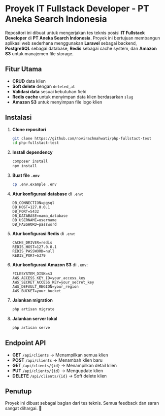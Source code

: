 # Proyek IT Fullstack Developer - PT Aneka Search Indonesia

Repositori ini dibuat untuk mengerjakan tes teknis posisi **IT Fullstack Developer** di **PT Aneka Search Indonesia**. Proyek ini bertujuan membangun aplikasi web sederhana menggunakan **Laravel** sebagai backend, **PostgreSQL** sebagai database, **Redis** sebagai cache system, dan **Amazon S3** untuk manajemen file storage.

## Fitur Utama

- **CRUD** data klien
- **Soft delete** dengan `deleted_at`
- **Validasi data** sesuai kebutuhan field
- **Redis cache** untuk menyimpan data klien berdasarkan `slug`
- **Amazon S3** untuk menyimpan file logo klien

## Instalasi

1. **Clone repositori**
   ```bash
   git clone https://github.com/novirachmahwati/php-fullstact-test
   cd php-fullstact-test
   ```

2. **Install dependency**
   ```bash
   composer install
   npm install
   ```

3. **Buat file `.env`**
   ```bash
   cp .env.example .env
   ```

4. **Atur konfigurasi database** di `.env`:
   ```env
   DB_CONNECTION=pgsql
   DB_HOST=127.0.0.1
   DB_PORT=5432
   DB_DATABASE=nama_database
   DB_USERNAME=username
   DB_PASSWORD=password
   ```

5. **Atur konfigurasi Redis** di `.env`:
   ```env
   CACHE_DRIVER=redis
   REDIS_HOST=127.0.0.1
   REDIS_PASSWORD=null
   REDIS_PORT=6379
   ```

6. **Atur konfigurasi Amazon S3** di `.env`:
   ```env
   FILESYSTEM_DISK=s3
   AWS_ACCESS_KEY_ID=your_access_key
   AWS_SECRET_ACCESS_KEY=your_secret_key
   AWS_DEFAULT_REGION=your_region
   AWS_BUCKET=your_bucket
   ```

7. **Jalankan migration**
   ```bash
   php artisan migrate
   ```

8. **Jalankan server lokal**
   ```bash
   php artisan serve
   ```

## Endpoint API

- **GET** `/api/clients` → Menampilkan semua klien
- **POST** `/api/clients` → Menambah klien baru
- **GET** `/api/clients/{id}` → Menampilkan detail klien
- **PUT** `/api/clients/{id}` → Mengupdate klien
- **DELETE** `/api/clients/{id}` → Soft delete klien

## Penutup

Proyek ini dibuat sebagai bagian dari tes teknis. Semua feedback dan saran sangat dihargai. 🚀

